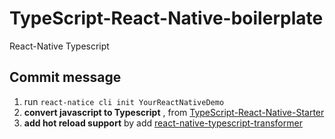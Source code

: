 # TypeScript-React-Native-boilerplate
React-Native Typescript

## Commit message
1. run `react-natice cli init YourReactNativeDemo`
2. **convert javascript to Typescript** , from [TypeScript-React-Native-Starter
](https://github.com/Microsoft/TypeScript-React-Native-Starter)
3. **add hot reload support** by add [react-native-typescript-transformer](https://github.com/ds300/react-native-typescript-transformer)
